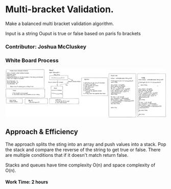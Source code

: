 # Multi-bracket Validation.

Make a balanced multi bracket validation algorithm.

Input is a string
Ouput is true or false based on paris fo brackets


### Contributor: Joshua McCluskey

### White Board Process

![Whiteboard brackets](img/stack-queue-brackets.png)

## Approach & Efficiency

The approach splits the sting into an array and push values into a stack. Pop the stack and compare the
reverse of the string to get true or false. There are multiple conditions that if it doesn't match
return false.

Stacks and queues have time complexity O(n) and space complexity of  O(n).

#### Work Time: 2 hours
